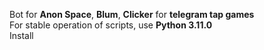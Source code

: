 Bot for <b>Anon Space</b>, <b>Blum</b>, <b>Clicker</b> for <b>telegram tap games</b><br/>
For stable operation of scripts, use <b>Python 3.11.0</b><br/>
Install
